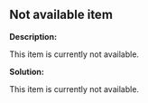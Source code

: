 Not available item
-------

**Description:**

This item is currently not available.




**Solution:**

This item is currently not available.
